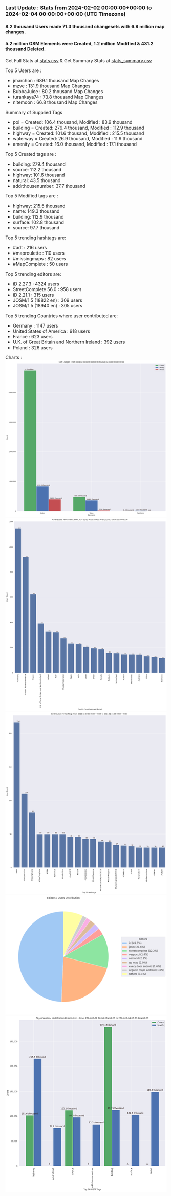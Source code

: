 ### Last Update : Stats from 2024-02-02 00:00:00+00:00 to 2024-02-04 00:00:00+00:00 (UTC Timezone)

#### 8.2 thousand Users made 71.3 thousand changesets with 6.9 million map changes.
#### 5.2 million OSM Elements were Created, 1.2 million Modified & 431.2 thousand Deleted.
Get Full Stats at [stats.csv](/stats/Global/Daily/stats.csv)
 & Get Summary Stats at [stats_summary.csv](/stats/Global/Daily/stats_summary.csv)

Top 5 Users are : 
- jmarchon : 689.1 thousand Map Changes
- mzve : 131.9 thousand Map Changes
- BubbaJuice : 80.2 thousand Map Changes
- turankaya74 : 73.8 thousand Map Changes
- nitemoon : 66.8 thousand Map Changes

Summary of Supplied Tags
- poi = Created: 106.4 thousand, Modified : 83.9 thousand
- building = Created: 279.4 thousand, Modified : 112.9 thousand
- highway = Created: 101.6 thousand, Modified : 215.5 thousand
- waterway = Created: 26.9 thousand, Modified : 11.9 thousand
- amenity = Created: 16.0 thousand, Modified : 17.1 thousand


Top 5 Created tags are :
- building: 279.4 thousand
- source: 112.2 thousand
- highway: 101.6 thousand
- natural: 43.5 thousand
- addr:housenumber: 37.7 thousand


Top 5 Modified tags are :
- highway: 215.5 thousand
- name: 149.3 thousand
- building: 112.9 thousand
- surface: 102.8 thousand
- source: 97.7 thousand


Top 5 trending hashtags are:
- #adt : 216 users
- #maproulette : 110 users
- #missingmaps : 82 users
- #MapComplete : 50 users


Top 5 trending editors are:
- iD 2.27.3 : 4324 users
- StreetComplete 56.0 : 958 users
- iD 2.21.1 : 315 users
- JOSM/1.5 (18822 en) : 309 users
- JOSM/1.5 (18940 en) : 305 users


Top 5 trending Countries where user contributed are:
- Germany : 1147 users
- United States of America : 918 users
- France : 623 users
- U.K. of Great Britain and Northern Ireland : 392 users
- Poland : 326 users


 Charts : 
![Alt text](./stats_osm_changes.png) 
![Alt text](./stats_users_per_country.png) 
![Alt text](./stats_users_per_hashtag.png) 
![Alt text](./stats_editors_pie_chart.png) 
![Alt text](./stats_tags.png) 
